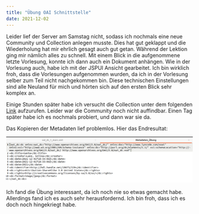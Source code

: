 ```yaml
---
title: "Übung OAI Schnittstelle"
date: 2021-12-02
---
```



Leider lief der Server am Samstag nicht, sodass ich nochmals eine neue Community und Collection anlegen musste. Dies hat gut geklappt und die Wiederholung hat mir ehrlich gesagt auch gut getan. Während der Lektion ging mir nämlich alles zu schnell. Mit einem Blick in die aufgenommene letzte Vorlesung, konnte ich dann auch ein Dokument anhängen. Wie in der Vorlesung auch, habe ich mit der JSPUI Ansicht gearbeitet. Ich bin wirklich froh, dass die Vorlesungen aufgenommen wurden, da ich in der Vorlesung selber zum Teil nicht nachgekommen bin. Diese technischen Einstellungen sind alle Neuland für mich und hörten sich auf den ersten Blick sehr komplex an.

Einige Stunden später habe ich versucht die Collection unter dem folgenden [Link](http://demo.dspace.org/oai/request?verb=ListSets) aufzurufen. Leider war die Community noch nicht auffindbar. Einen Tag später habe ich es nochmals probiert, und dann war sie da. 

Das Kopieren der Metadaten lief problemlos. Hier das Endresultat:

![Dspace](https://raw.githubusercontent.com/slunz/Lerntagebuch-BAIN/master/pictures/MetdatenDspace.png)


Ich fand die Übung interessant, da ich noch nie so etwas gemacht habe. Allerdings fand ich es auch sehr herausfordernd. Ich bin froh, dass ich es doch noch hingekriegt habe.


